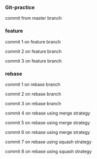 ### Git-practice
commit from master branch

### feature
commit 1 on feature branch

commit 2 on feature branch

commit 3 on feature branch

### rebase
commit 1 on rebase branch

commit 2 on rebase branch

commit 3 on rebase branch

commit 4 on rebase using merge strategy

commit 5 on rebase using merge strategy

commit 6 on rebase using merge strategy

commit 7 on rebase using squash strategy

commit 8 on rebase using squash strategy
